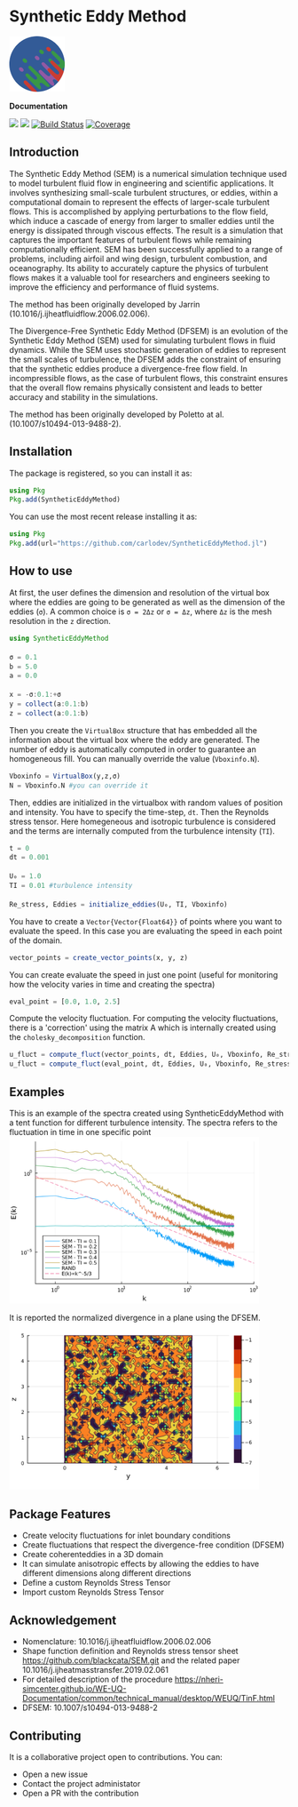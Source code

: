 
# Synthetic Eddy Method 
<img src="https://github.com/carlodev/SyntheticEddyMethod.jl/blob/master/paper/images/logo/logo.png" width="100" title="SEM logo">

**Documentation**

[![](https://img.shields.io/badge/docs-stable-blue.svg)](https://carlodev.github.io/SyntheticEddyMethod.jl/)
[![](https://img.shields.io/badge/docs-dev-blue.svg)](https://carlodev.github.io/SyntheticEddyMethod.jl/)
[![Build Status](https://github.com/carlodev/SyntheticEddyMethod.jl/actions/workflows/CI.yml/badge.svg?branch=master)](https://github.com/carlodev/SyntheticEddyMethod.jl/actions/workflows/CI.yml?query=branch%3Amaster) 
[![Coverage](https://codecov.io/gh/carlodev/SyntheticEddyMethod.jl/branch/master/graph/badge.svg)](https://codecov.io/gh/carlodev/SyntheticEddyMethod.jl)




## Introduction

The Synthetic Eddy Method (SEM) is a numerical simulation technique used to model turbulent fluid flow in engineering and scientific applications. It involves synthesizing small-scale turbulent structures, or eddies, within a computational domain to represent the effects of larger-scale turbulent flows. This is accomplished by applying perturbations to the flow field, which induce a cascade of energy from larger to smaller eddies until the energy is dissipated through viscous effects. The result is a simulation that captures the important features of turbulent flows while remaining computationally efficient. SEM has been successfully applied to a range of problems, including airfoil and wing design, turbulent combustion, and oceanography. Its ability to accurately capture the physics of turbulent flows makes it a valuable tool for researchers and engineers seeking to improve the efficiency and performance of fluid systems.

The method has been originally developed by Jarrin (10.1016/j.ijheatfluidflow.2006.02.006).

The Divergence-Free Synthetic Eddy Method (DFSEM) is an evolution of the Synthetic Eddy Method (SEM) used for simulating turbulent flows in fluid dynamics. While the SEM uses stochastic generation of eddies to represent the small scales of turbulence, the DFSEM adds the constraint of ensuring that the synthetic eddies produce a divergence-free flow field. In incompressible flows, as the case of turbulent flows, this constraint ensures that the overall flow remains physically consistent and leads to better accuracy and stability in the simulations.

The method has been originally developed by Poletto at al. (10.1007/s10494-013-9488-2).

## Installation
The package is registered, so you can install it as:
```julia
using Pkg
Pkg.add(SyntheticEddyMethod)
```


You can use the most recent release installing it as:
```julia
using Pkg
Pkg.add(url="https://github.com/carlodev/SyntheticEddyMethod.jl")
```

## How to use
At first, the user defines the dimension and resolution of the virtual box where the eddies are going to be generated as well as the dimension of the eddies (`σ`). A common choice is `σ = 2Δz` or `σ = Δz`, where `Δz` is the mesh resolution in the `z` direction.

```julia
using SyntheticEddyMethod

σ = 0.1
b = 5.0
a = 0.0

x = -σ:0.1:+σ
y = collect(a:0.1:b)
z = collect(a:0.1:b)

```

Then you create the `VirtualBox` structure that has embedded all the information about the virtual box where the eddy are generated.
The number of eddy is automatically computed in order to guarantee an homogeneous fill. You can manually override the value (`Vboxinfo.N`).

```julia
Vboxinfo = VirtualBox(y,z,σ)
N = Vboxinfo.N #you can override it 
```


Then, eddies are initialized in the virtualbox with random values of position and intensity. You have to specify the time-step, `dt`. Then the Reynolds stress tensor. Here homegeneous and isotropic turbulence is considered and the terms are internally computed from the turbulence intensity (`TI`). 


```julia
t = 0
dt = 0.001

U₀ = 1.0
TI = 0.01 #turbulence intensity

Re_stress, Eddies = initialize_eddies(U₀, TI, Vboxinfo)
```

You have to create a `Vector{Vector{Float64}}` of points where you want to evaluate the speed. In this case you are evaluating the speed in each point of the domain.

```julia
vector_points = create_vector_points(x, y, z)
```
You can create evaluate the speed in just one point (useful for monitoring how the velocity varies in time and creating the spectra)
```julia
eval_point = [0.0, 1.0, 2.5]
```

Compute the velocity fluctuation. For computing the velocity fluctuations, there is a 'correction' using the matrix A which is internally created using the `cholesky_decomposition` function.
```julia
u_fluct = compute_fluct(vector_points, dt, Eddies, U₀, Vboxinfo, Re_stress)
u_fluct = compute_fluct(eval_point, dt, Eddies, U₀, Vboxinfo, Re_stress)
```

## Examples
This is an example of the spectra created using SyntheticEddyMethod with a tent function for different turbulence intensity. The spectra refers to the fluctuation in time in one specific point
<img src="https://github.com/carlodev/SyntheticEddyMethod.jl/blob/master/images/docs/Spectra.png" width="450" title="Spectra">


It is reported the normalized divergence in a plane using the DFSEM.
<img src="https://github.com/carlodev/SyntheticEddyMethod.jl/blob/master/images/docs/Div_free_plane.png" width="450" title="Divergence Free">

## Package Features
- Create velocity fluctuations for inlet boundary conditions
- Create fluctuations that respect the divergence-free condition (DFSEM)
- Create coherenteddies in a 3D domain
- It can simulate anisotropic effects by allowing the eddies to have different dimensions along different directions
- Define a custom Reynolds Stress Tensor
- Import custom Reynolds Stress Tensor

## Acknowledgement
- Nomenclature: 10.1016/j.ijheatfluidflow.2006.02.006
- Shape function definition and Reynolds stress tensor sheet https://github.com/blackcata/SEM.git and the related paper 10.1016/j.ijheatmasstransfer.2019.02.061
- For detailed description of the procedure https://nheri-simcenter.github.io/WE-UQ-Documentation/common/technical_manual/desktop/WEUQ/TinF.html 
- DFSEM: 10.1007/s10494-013-9488-2

## Contributing
It is a collaborative project open to contributions. You can:
- Open a new issue
- Contact the project administator
- Open a PR with the contribution


